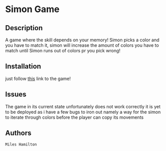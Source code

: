 # Simon Game

## Description 
A game where the skill depends on your memory! Simon picks a color and you have to match it, simon will increase the amount of colors you have to match until Simon runs out of colors pr you pick wrong!

## Installation 
just follow [this]() link to the game!

## Issues 
The game in its current state unfortunately does not work correctly it is yet to be deployed as i have a few bugs to iron out namely a way for the simon to iterate through colors before the player can copy its movements

## Authors
    Miles Hamilton